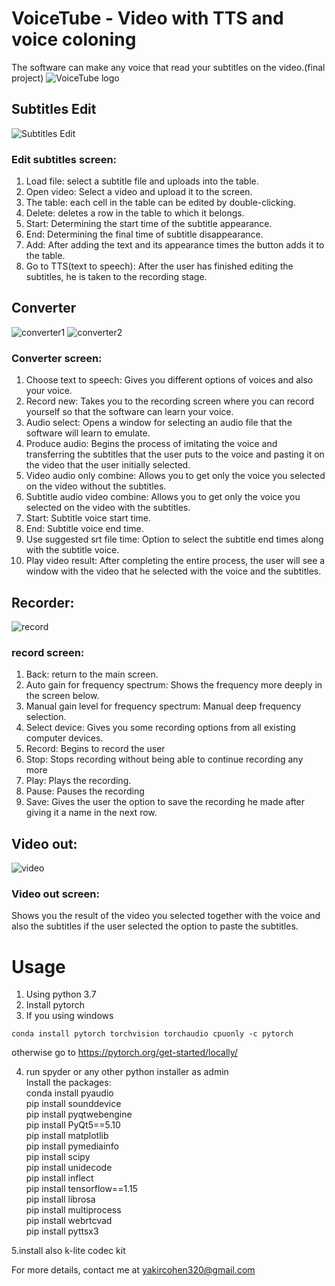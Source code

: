 # VoiceTube - Video with TTS and voice coloning
The software can make any voice that read your subtitles on the video.(final project)
![VoiceTube logo](https://github.com/yakircohen/Video-with-TTS-and-voice-coloning/blob/main/logo.png)


## Subtitles Edit
![Subtitles Edit](https://github.com/yakircohen/Video-with-TTS-and-voice-coloning/blob/main/Subtitles%20Edit.png)
### Edit subtitles screen:
1. Load file: select a subtitle file and uploads into the table.
2. Open video: Select a video and upload it to the screen.
3. The table: each cell in the table can be edited by double-clicking.
4. Delete: deletes a row in the table to which it belongs.
5. Start: Determining the start time of the subtitle appearance.
6. End: Determining the final time of subtitle disappearance.
7. Add: After adding the text and its appearance times the button adds it to the table.
8. Go to TTS(text to speech): After the user has finished editing the subtitles, he is taken to the recording stage.

## Converter
![converter1](https://github.com/yakircohen/Video-with-TTS-and-voice-coloning/blob/main/12.png)
![converter2](https://github.com/yakircohen/Video-with-TTS-and-voice-coloning/blob/main/13.png)
### Converter screen:
1. Choose text to speech: Gives you different options of voices and also your voice.
2. Record new: Takes you to the recording screen where you can record yourself so that the software can learn your voice.
3. Audio select: Opens a window for selecting an audio file that the software will learn to emulate.
4. Produce audio: Begins the process of imitating the voice and transferring the subtitles that the user puts to the voice and pasting it on the video that the user initially selected.
5. Video audio only combine: Allows you to get only the voice you selected on the video without the subtitles.
6. Subtitle audio video combine: Allows you to get only the voice you selected on the video with the subtitles.
7. Start: Subtitle voice start time.
8. End: Subtitle voice end time.
9. Use suggested srt file time: Option to select the subtitle end times along with the subtitle voice.
10. Play video result: After completing the entire process, the user will see a window with the video that he selected with the voice and the subtitles.

## Recorder:
![record](https://github.com/yakircohen/Video-with-TTS-and-voice-coloning/blob/main/recorod.png)
### record screen:
1. Back: return to the main screen.
2. Auto gain for frequency spectrum: Shows the frequency more deeply in the screen below. 
3. Manual gain level for frequency spectrum: Manual deep frequency selection.
4. Select device: Gives you some recording options from all existing computer devices.
5. Record: Begins to record the user
6. Stop: Stops recording without being able to continue recording any more
7. Play: Plays the recording.
8. Pause: Pauses the recording
9. Save: Gives the user the option to save the recording he made after giving it a name in the next row.

## Video out:
![video](https://github.com/yakircohen/Video-with-TTS-and-voice-coloning/blob/main/output.png)
### Video out screen:
Shows you the result of the video you selected together with the voice and also the subtitles if the user selected the option to paste the subtitles.

# Usage
1. Using python 3.7
2. Install pytorch
3. If you using windows
```
conda install pytorch torchvision torchaudio cpuonly -c pytorch
```
otherwise go to https://pytorch.org/get-started/locally/ 

4. run spyder or any other python installer as admin<br/>
   Install the packages:<br/>
    conda install pyaudio<br/>
    pip install sounddevice<br/>
    pip install pyqtwebengine<br/>
 pip install PyQt5==5.10<br/>
 pip install matplotlib<br/>
 pip install pymediainfo<br/>
pip install scipy<br/>
pip install unidecode<br/>
pip install inflect<br/>
pip install tensorflow==1.15<br/>
pip install librosa<br/>
pip install multiprocess<br/>
pip install webrtcvad<br/>
pip install pyttsx3<br/>

5.install also k-lite codec kit

For more details, contact me at yakircohen320@gmail.com





